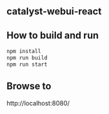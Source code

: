 ## catalyst-webui-react

## How to build and run

```bash
npm install
npm run build
npm run start
```

## Browse to

http://localhost:8080/
